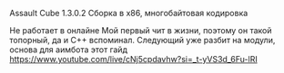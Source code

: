 Assault Cube 1.3.0.2
Сборка в x86, многобайтовая кодировка 

Не работает в онлайне
Мой первый чит в жизни, поэтому он такой топорный, да и C++ вспоминал. Следующий уже разбит на модули, основа для аимбота этот гайд https://www.youtube.com/live/cNj5cpdavhw?si=_t-yVS3d_6Fu-lRI

